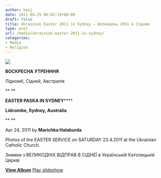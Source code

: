 ```yaml
---
author: bazj
date: 2011-04-25 06:02:19+00:00
draft: false
title: Ukrainian Easter 2011 in Sydney – Великдень 2011 в Сіднею
type: post
url: /media/ukrainian-easter-2011-in-sydney/
categories:
- Media
- Religion
---
```


[![](http://www.ozeukes.com/wp-content/uploads/2011/04/PASKA-SYDNEY-2011-160.jpg)
](http://www.ozeukes.com/wp-content/uploads/2011/04/PASKA-SYDNEY-2011-160.jpg)

**ВОСКРЕСНА УТРЕНННЯ**

Лідкомб, Cідней, Aвcтрaлія

** **

**EASTER PASKA IN SYDNEY******

**Lidcombe, Sydney, Australia**

** **

Apr 24, 2011
by **Marichka Halaburda**

Photos of the EASTER SERVICE on SATURDAY 23.4.2011 at the Ukrainian Catholic Church.

Знимки з ВЕЛИКОДНІХ ВІДПРAВ В CІДНЕЇ в Укрaїнcькій Кaтолицькій Церкві

[**View Album**](https://picasaweb.google.com/lh/sredir?uname=marichka.halaburda&target=ALBUM&id=5598996661908151009&authkey=Gv1sRgCLC5ldKY6LzwWQ&feat=email)
[Play slideshow](https://picasaweb.google.com/lh/sredir?uname=marichka.halaburda&target=ALBUM&id=5598996661908151009&authkey=Gv1sRgCLC5ldKY6LzwWQ&feat=email&mode=SLIDESHOW)
